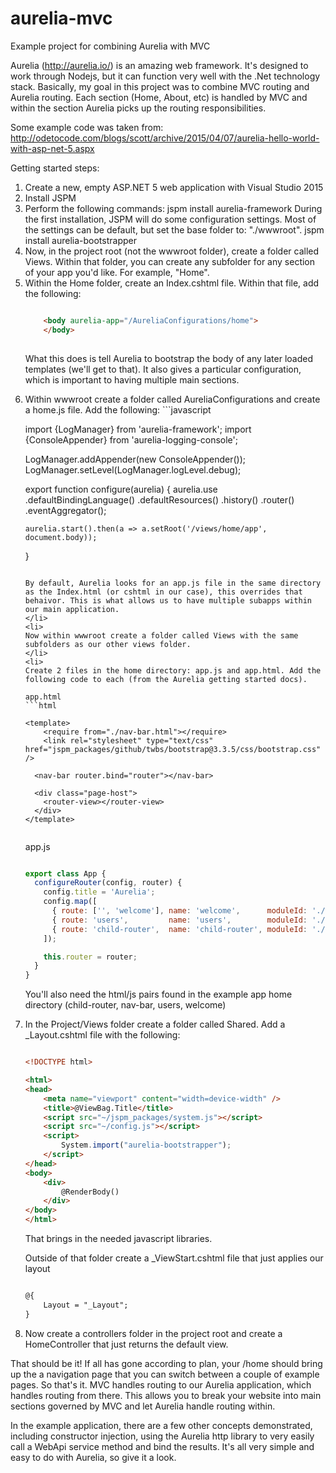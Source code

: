# aurelia-mvc
Example project for combining Aurelia with MVC

Aurelia (http://aurelia.io/) is an amazing web framework. It's designed to work through Nodejs, but it can function very well with the .Net technology stack. Basically, my goal in this project was to combine MVC routing and Aurelia routing. Each section (Home, About, etc) is handled by MVC and within the section Aurelia picks up the routing responsibilities. 

Some example code was taken from: http://odetocode.com/blogs/scott/archive/2015/04/07/aurelia-hello-world-with-asp-net-5.aspx

Getting started steps: 
<ol>
<li>
Create a new, empty ASP.NET 5 web application with Visual Studio 2015
</li>
<li>
Install JSPM
</li>
<li>
Perform the following commands:
jspm install aurelia-framework
During the first installation, JSPM will do some configuration settings. Most of the settings can be default, but set the base folder to: "./wwwroot".
jspm install aurelia-bootstrapper
</li>
<li>
Now, in the project root (not the wwwroot folder), create a folder called Views. Within that folder, you can create any subfolder for any section of your app you'd like. For example, "Home".
</li>
<li>
Within the Home folder, create an Index.cshtml file. Within that file, add the following: 

```html

    <body aurelia-app="/AureliaConfigurations/home">
    </body>
    
```
What this does is tell Aurelia to bootstrap the body of any later loaded templates (we'll get to that). It also gives a particular configuration, which is important to having multiple main sections.
</li>
<li>
Within wwwroot create a folder called AureliaConfigurations and create a home.js file. Add the following:
```javascript

import {LogManager} from 'aurelia-framework';
import {ConsoleAppender} from 'aurelia-logging-console';

LogManager.addAppender(new ConsoleAppender());
LogManager.setLevel(LogManager.logLevel.debug);

export function configure(aurelia) {
    aurelia.use
      .defaultBindingLanguage()
      .defaultResources()
      .history()
      .router()
      .eventAggregator();

    aurelia.start().then(a => a.setRoot('/views/home/app', document.body));
}

```

By default, Aurelia looks for an app.js file in the same directory as the Index.html (or cshtml in our case), this overrides that behaivor. This is what allows us to have multiple subapps within our main application.
</li>
<li>
Now within wwwroot create a folder called Views with the same subfolders as our other views folder. 
</li>
<li>
Create 2 files in the home directory: app.js and app.html. Add the following code to each (from the Aurelia getting started docs).

app.html
```html

<template>
    <require from="./nav-bar.html"></require>
    <link rel="stylesheet" type="text/css" href="jspm_packages/github/twbs/bootstrap@3.3.5/css/bootstrap.css" />

  <nav-bar router.bind="router"></nav-bar>

  <div class="page-host">
    <router-view></router-view>
  </div>
</template>


```

app.js
```javascript

export class App {
  configureRouter(config, router) {
    config.title = 'Aurelia';
    config.map([
      { route: ['', 'welcome'], name: 'welcome',      moduleId: './welcome',      nav: true, title: 'Welcome' },
      { route: 'users',         name: 'users',        moduleId: './users',        nav: true, title: 'Github Users' },
      { route: 'child-router',  name: 'child-router', moduleId: './child-router', nav: true, title: 'Child Router' }
    ]);

    this.router = router;
  }
}

```

You'll also need the html/js pairs found in the example app home directory (child-router, nav-bar, users, welcome)
</li>
<li>
In the Project/Views folder create a folder called Shared. Add a _Layout.cshtml file with the following:

```html

<!DOCTYPE html>

<html>
<head>
    <meta name="viewport" content="width=device-width" />
    <title>@ViewBag.Title</title>
    <script src="~/jspm_packages/system.js"></script>
    <script src="~/config.js"></script>
    <script>
        System.import("aurelia-bootstrapper");
    </script>
</head>
<body>
    <div>
        @RenderBody()
    </div>
</body>
</html>

```

That brings in the needed javascript libraries. 

Outside of that folder create a _ViewStart.cshtml file that just applies our layout

```html

@{
    Layout = "_Layout";
}

```
</li>
<li>
Now create a controllers folder in the project root and create a HomeController that just returns the default view.
</li>
</ol>

That should be it! If all has gone according to plan, your /home should bring up the a navigation page that you can switch between a couple of example pages. So that's it. MVC handles routing to our Aurelia application, which handles routing from there. This allows you to break your website into main sections governed by MVC and let Aurelia handle routing within.

In the example application, there are a few other concepts demonstrated, including constructor injection, using the Aurelia http library to very easily call a WebApi service method and bind the results. It's all very simple and easy to do with Aurelia, so give it a look.
